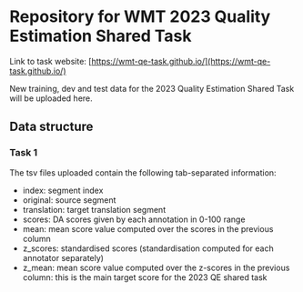 # Repository for WMT 2023 Quality Estimation Shared Task

Link to task website: [https://wmt-qe-task.github.io/](https://wmt-qe-task.github.io/)

New training, dev and test data for the 2023 Quality Estimation Shared Task will be uploaded here.


## Data structure

### Task 1

The tsv files uploaded contain the following tab-separated information:

- index: segment index
- original: source segment
- translation: target translation segment
- scores: DA scores given by each annotation in 0-100 range
- mean: mean score value computed over the scores in the previous column
- z_scores: standardised scores (standardisation computed for each annotator separately)
- z_mean: mean score value computed over the z-scores in the previous column: this is the main target score for the 2023 QE shared task

